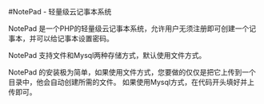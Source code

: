 #NotePad - 轻量级云记事本系统

NotePad 是一个PHP的轻量级云记事本系统，允许用户无须注册即可创建一个记事本，并可以给记事本设置密码。

NotePad 支持文件和Mysql两种存储方式，默认使用文件方式。

NotePad 的安装极为简单，如果使用文件方式，您要做的仅仅是把它上传到一个目录中，他会自动创建所需的文件。
如果使用Mysql方式，在代码开头填好并上传即可。
